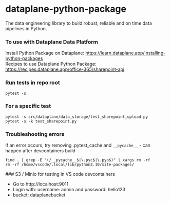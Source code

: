 # dataplane-python-package
The data engineering library to build robust, reliable and on time data pipelines in Python.

### To use with Dataplane Data Platform
Install Python Package on Dataplane: https://learn.dataplane.app/installing-python-packages<br />
Recipes to use Dataplane Python Package: https://recipes.dataplane.app/office-365/sharepoint-api

### Run tests in repo root
```shell
pytest -s
```

### For a specific test

```shell
pytest -s src/dataplane/data_storage/test_sharepoint_upload.py
pytest -s -k test_sharepoint.py
```

### Troubleshooting errors
If an error occurs, try removing .pytest_cache and ```__pycache__``` - can happen after devcontainers build

```shell
find . | grep -E "(/__pycache__$|\.pyc$|\.pyo$)" | xargs rm -rf
rm -rf /home/vscode/.local/lib/python3.10/site-packages/
```

### S3 / Minio for testing in VS code devcontainers
* Go to http://localhost:9011
* Login with: username: admin and password: hello123
* bucket: dataplanebucket

